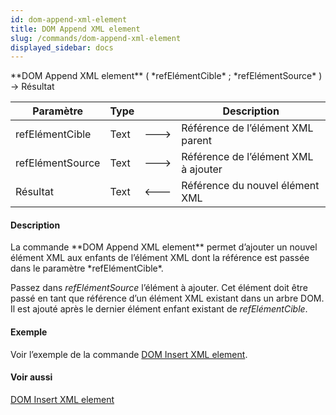```yaml
---
id: dom-append-xml-element
title: DOM Append XML element
slug: /commands/dom-append-xml-element
displayed_sidebar: docs
---
```


<!--REF #_command_.DOM Append XML element.Syntax-->**DOM Append XML element** ( *refElémentCible* ; *refElémentSource* ) -> Résultat<!-- END REF-->
<!--REF #_command_.DOM Append XML element.Params-->
| Paramètre | Type |  | Description |
| --- | --- | --- | --- |
| refElémentCible | Text | &#x1F852; | Référence de l’élément XML parent |
| refElémentSource | Text | &#x1F852; | Référence de l’élément XML à ajouter |
| Résultat | Text | &#x1F850; | Référence du nouvel élément XML |

<!-- END REF-->

#### Description 

<!--REF #_command_.DOM Append XML element.Summary-->La commande **DOM Append XML element** permet d’ajouter un nouvel élément XML aux enfants de l’élément XML dont la référence est passée dans le paramètre *refElémentCible*.<!-- END REF--> 

Passez dans *refElémentSource* l’élément à ajouter. Cet élément doit être passé en tant que référence d’un élément XML existant dans un arbre DOM. Il est ajouté après le dernier élément enfant existant de *refElémentCible*. 

#### Exemple 

Voir l’exemple de la commande [DOM Insert XML element](dom-insert-xml-element.md).

#### Voir aussi 

[DOM Insert XML element](dom-insert-xml-element.md)  